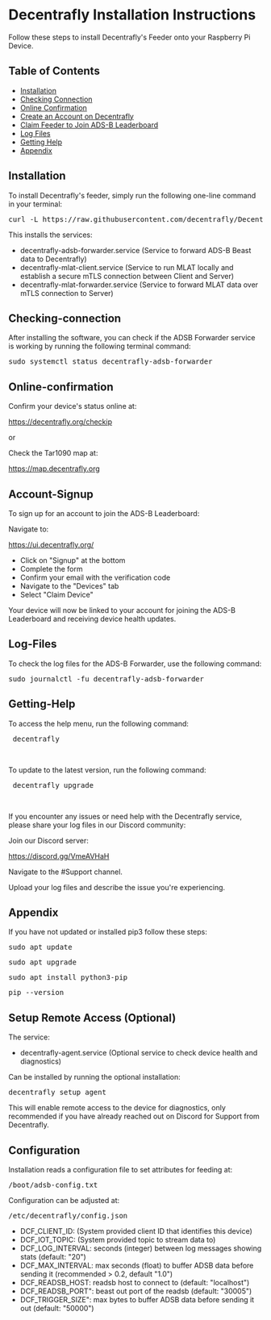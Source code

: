 # Decentrafly Installation Instructions

Follow these steps to install Decentrafly's Feeder onto your Raspberry Pi Device.

## Table of Contents

- [Installation](#installation)
- [Checking Connection](#checking-connection)
- [Online Confirmation](#online-confirmation)
- [Create an Account on Decentrafly](#account-signup)
- [Claim Feeder to Join ADS-B Leaderboard](#account-signup)
- [Log Files](#log-files)
- [Getting Help](#getting-help)
- [Appendix](#appendix)

## Installation

To install Decentrafly's feeder, simply run the following one-line command in your terminal:

<pre>
curl -L https://raw.githubusercontent.com/decentrafly/Decentrafly-Feeder/main/install.sh | bash
</pre>

This installs the services:
- decentrafly-adsb-forwarder.service (Service to forward ADS-B Beast data to Decentrafly)
- decentrafly-mlat-client.service (Service to run MLAT locally and establish a secure mTLS connection between Client and Server)
- decentrafly-mlat-forwarder.service (Service to forward MLAT data over mTLS connection to Server)

## Checking-connection

After installing the software, you can check if the ADSB Forwarder service is working by running the following terminal command:

<pre>
sudo systemctl status decentrafly-adsb-forwarder
</pre>

## Online-confirmation

Confirm your device's status online at:

https://decentrafly.org/checkip

or 

Check the Tar1090 map at:

https://map.decentrafly.org

## Account-Signup

To sign up for an account to join the ADS-B Leaderboard:

Navigate to:

https://ui.decentrafly.org/

- Click on "Signup" at the bottom
- Complete the form
- Confirm your email with the verification code
- Navigate to the "Devices" tab
- Select "Claim Device"

Your device will now be linked to your account for joining the ADS-B Leaderboard and receiving device health updates.

## Log-Files

To check the log files for the ADS-B Forwarder, use the following command:

<pre>
sudo journalctl -fu decentrafly-adsb-forwarder
</pre>

## Getting-Help

To access the help menu, run the following command:
<pre> decentrafly </pre> 


</br>


To update to the latest version, run the following command:

<pre> decentrafly upgrade </pre>




</br>

If you encounter any issues or need help with the Decentrafly service, please share your log files in our Discord community:

Join our Discord server: 

https://discord.gg/VmeAVHaH

Navigate to the #Support channel.

Upload your log files and describe the issue you're experiencing.



## Appendix

If you have not updated or installed pip3 follow these steps:

<pre>
sudo apt update
</pre>


<pre>
sudo apt upgrade
</pre>


<pre>
sudo apt install python3-pip
</pre>

<pre>
pip --version
</pre>

## Setup Remote Access (Optional)

The service: 
 - decentrafly-agent.service (Optional service to check device health and diagnostics)

Can be installed by running the optional installation:

<pre>decentrafly setup agent</pre>

This will enable remote access to the device for diagnostics, only recommended if you have already reached out on Discord for Support from Decentrafly.

## Configuration

Installation reads a configuration file to set attributes for feeding at:

<pre>
/boot/adsb-config.txt
</pre>



Configuration can be adjusted at:

<pre>
/etc/decentrafly/config.json
</pre>

- DCF_CLIENT_ID: (System provided client ID that identifies this device)
- DCF_IOT_TOPIC: (System provided topic to stream data to)
- DCF_LOG_INTERVAL: seconds (integer) between log messages showing stats (default: "20")
- DCF_MAX_INTERVAL: max seconds (float) to buffer ADSB data before sending it (recommended > 0.2, default "1.0")
- DCF_READSB_HOST: readsb host to connect to (default: "localhost")
- DCF_READSB_PORT": beast out port of the readsb (default: "30005")
- DCF_TRIGGER_SIZE": max bytes to buffer ADSB data before sending it out (default: "50000")
